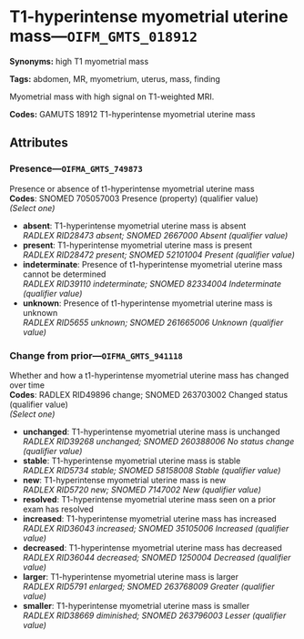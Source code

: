 # T1-hyperintense myometrial uterine mass—`OIFM_GMTS_018912`

**Synonyms:** high T1 myometrial mass

**Tags:** abdomen, MR, myometrium, uterus, mass, finding

Myometrial mass with high signal on T1-weighted MRI.

**Codes:** GAMUTS 18912 T1-hyperintense myometrial uterine mass

## Attributes

### Presence—`OIFMA_GMTS_749873`

Presence or absence of t1-hyperintense myometrial uterine mass  
**Codes**: SNOMED 705057003 Presence (property) (qualifier value)  
*(Select one)*

- **absent**: T1-hyperintense myometrial uterine mass is absent  
_RADLEX RID28473 absent; SNOMED 2667000 Absent (qualifier value)_
- **present**: T1-hyperintense myometrial uterine mass is present  
_RADLEX RID28472 present; SNOMED 52101004 Present (qualifier value)_
- **indeterminate**: Presence of t1-hyperintense myometrial uterine mass cannot be determined  
_RADLEX RID39110 indeterminate; SNOMED 82334004 Indeterminate (qualifier value)_
- **unknown**: Presence of t1-hyperintense myometrial uterine mass is unknown  
_RADLEX RID5655 unknown; SNOMED 261665006 Unknown (qualifier value)_

### Change from prior—`OIFMA_GMTS_941118`

Whether and how a t1-hyperintense myometrial uterine mass has changed over time  
**Codes**: RADLEX RID49896 change; SNOMED 263703002 Changed status (qualifier value)  
*(Select one)*

- **unchanged**: T1-hyperintense myometrial uterine mass is unchanged  
_RADLEX RID39268 unchanged; SNOMED 260388006 No status change (qualifier value)_
- **stable**: T1-hyperintense myometrial uterine mass is stable  
_RADLEX RID5734 stable; SNOMED 58158008 Stable (qualifier value)_
- **new**: T1-hyperintense myometrial uterine mass is new  
_RADLEX RID5720 new; SNOMED 7147002 New (qualifier value)_
- **resolved**: T1-hyperintense myometrial uterine mass seen on a prior exam has resolved  
- **increased**: T1-hyperintense myometrial uterine mass has increased  
_RADLEX RID36043 increased; SNOMED 35105006 Increased (qualifier value)_
- **decreased**: T1-hyperintense myometrial uterine mass has decreased  
_RADLEX RID36044 decreased; SNOMED 1250004 Decreased (qualifier value)_
- **larger**: T1-hyperintense myometrial uterine mass is larger  
_RADLEX RID5791 enlarged; SNOMED 263768009 Greater (qualifier value)_
- **smaller**: T1-hyperintense myometrial uterine mass is smaller  
_RADLEX RID38669 diminished; SNOMED 263796003 Lesser (qualifier value)_